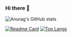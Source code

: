 ### Hi there 👋

<!--
**an921645699/an921645699** is a ✨ _special_ ✨ repository because its `README.md` (this file) appears on your GitHub profile.

Here are some ideas to get you started:

- 🔭 I’m currently working on ...
- 🌱 I’m currently learning ...
- 👯 I’m looking to collaborate on ...
- 🤔 I’m looking for help with ...
- 💬 Ask me about ...
- 📫 How to reach me: ...
- 😄 Pronouns: ...
- ⚡ Fun fact: ...

-->

![Anurag's GitHub stats](https://github-readme-stats.vercel.app/api?username=an921645699&show_icons=true&theme=transparent)


[![Readme Card](https://github-readme-stats.vercel.app/api/pin/?username=an921645699&repo=github-readme-stats)](https://github.com/an921645699/DSF-AYF)
[![Top Langs](https://github-readme-stats.vercel.app/api/top-langs/?username=an921645699&layout=compact)](https://github.com/an921645699/DSF-AYF)
